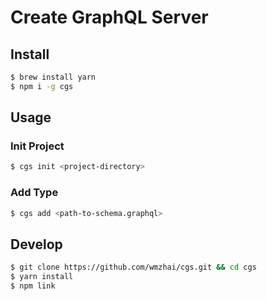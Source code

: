 # Create GraphQL Server


## Install
 
```bash
$ brew install yarn
$ npm i -g cgs
```

## Usage

### Init Project
```bash
$ cgs init <project-directory>
```
### Add Type
```bash
$ cgs add <path-to-schema.graphql>
```

## Develop

```bash
$ git clone https://github.com/wmzhai/cgs.git && cd cgs
$ yarn install
$ npm link
```
